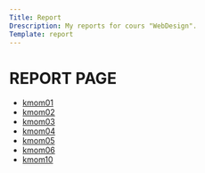 ```yaml
---
Title: Report
Drescription: My reports for cours "WebDesign".
Template: report
---
```


REPORT PAGE
============
* [kmom01](kmom01)
* [kmom02](kmom02)
* [kmom03](kmom03)
* [kmom04](kmom04)
* [kmom05](kmom05)
* [kmom06](kmom06)
* [kmom10](kmom10)
